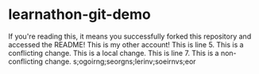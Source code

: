 # learnathon-git-demo

If you're reading this, it means you successfully forked this repository and accessed the README!
This is my other account!
This is line 5. This is a conflicting change.
This is a local change.
This is line 7. This is a non-conflicting change.
s;ogoirng;seorgns;lerinv;soeirnvs;eor

